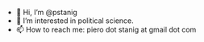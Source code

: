 - 👋 Hi, I’m @pstanig
- 👀 I’m interested in political science.
- 📫 How to reach me: piero dot stanig at gmail dot com


<!---
pstanig/pstanig is a ✨ special ✨ repository because its `README.md` (this file) appears on your GitHub profile.
You can click the Preview link to take a look at your changes.
--->
